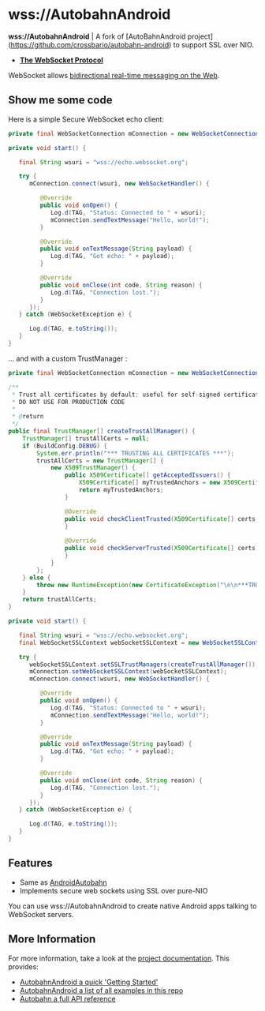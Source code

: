 # wss://AutobahnAndroid

**wss://AutobahnAndroid** | A fork of [AutoBahnAndroid project] (https://github.com/crossbario/autobahn-android) to support SSL over NIO. 

* **[The WebSocket Protocol](http://tools.ietf.org/html/rfc6455)**

WebSocket allows [bidirectional real-time messaging on the Web](http://tavendo.com/blog/post/websocket-why-what-can-i-use-it/).

## Show me some code

Here is a simple Secure WebSocket echo client:

```java
private final WebSocketConnection mConnection = new WebSocketConnection();

private void start() {

   final String wsuri = "wss://echo.websocket.org";

   try {
      mConnection.connect(wsuri, new WebSocketHandler() {

         @Override
         public void onOpen() {
            Log.d(TAG, "Status: Connected to " + wsuri);
            mConnection.sendTextMessage("Hello, world!");
         }

         @Override
         public void onTextMessage(String payload) {
            Log.d(TAG, "Got echo: " + payload);
         }

         @Override
         public void onClose(int code, String reason) {
            Log.d(TAG, "Connection lost.");
         }
      });
   } catch (WebSocketException e) {

      Log.d(TAG, e.toString());
   }
}
```

... and with a custom TrustManager :

```java
private final WebSocketConnection mConnection = new WebSocketConnection();

/**  
 * Trust all certificates by default; useful for self-signed certificates and testing; 
 * DO NOT USE FOR PRODUCTION CODE  
 *  
 * @return  
 */ 
public final TrustManager[] createTrustAllManager() {
	TrustManager[] trustAllCerts = null;     
	if (BuildConfig.DEBUG) {          
		System.err.println("*** TRUSTING ALL CERTIFICATES ***");          
		trustAllCerts = new TrustManager[] {                 
			new X509TrustManager() {
				public X509Certificate[] getAcceptedIssuers() {
					X509Certificate[] myTrustedAnchors = new X509Certificate[0];
					return myTrustedAnchors;
				}

				@Override
				public void checkClientTrusted(X509Certificate[] certs, String authType) {
				}
				
				@Override
				public void checkServerTrusted(X509Certificate[] certs, String authType) {
				}
			}
		};
	} else {
		throw new RuntimeException(new CertificateException("\n\n***TRUST ALL CERTIFICATES DISABLED IN NON-DEBUG MODE ***\n\n"));     
	}      
	return trustAllCerts; 
}

private void start() {

   final String wsuri = "wss://echo.websocket.org";
   final WebSocketSSLContext webSocketSSLContext = new WebSocketSSLContext();

   try {
      webSocketSSLContext.setSSLTrustManagers(createTrustAllManager());
      mConnection.setWebSocketSSLContext(webSocketSSLContext);    
      mConnection.connect(wsuri, new WebSocketHandler() {

         @Override
         public void onOpen() {
            Log.d(TAG, "Status: Connected to " + wsuri);
            mConnection.sendTextMessage("Hello, world!");
         }

         @Override
         public void onTextMessage(String payload) {
            Log.d(TAG, "Got echo: " + payload);
         }

         @Override
         public void onClose(int code, String reason) {
            Log.d(TAG, "Connection lost.");
         }
      });
   } catch (WebSocketException e) {

      Log.d(TAG, e.toString());
   }
}
```

## Features

* Same as [AndroidAutobahn](http://autobahn.ws/android)
* Implements secure web sockets using SSL over pure-NIO
 
You can use wss://AutobahnAndroid to create native Android apps talking to WebSocket servers.

## More Information

For more information, take a look at the [project documentation](http://autobahn.ws/android). This provides:

* [AutobahnAndroid a quick 'Getting Started'](http://autobahn.ws/android/gettingstarted.html)
* [AutobahnAndroid a list of all examples in this repo](http://autobahn.ws/android/examples.html)
* [Autobahn a full API reference](http://autobahn.ws/python/packages.html)



